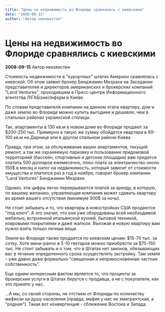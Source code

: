 ```yaml
---
title: "Цены на недвижимость во Флориде сравнялись с киевскими"
date: "2008-09-15"
author: "Автор неизвестен"
---
```


# Цены на недвижимость во Флориде сравнялись с киевскими

**2008-09-15** Автор неизвестен

Стоимость недвижимости в "курортных" штатах Америки сравнялась с киевской. Об этом заявил брокер Бенджамин Мизрахи на Заседании представителей и директоров американских и брокерских компаний "Land Ventures", проходившем в Пресс-центре Информационного агентства ЛІГАБізнесІнформ в Киеве.

По словам представителя компании на данном этапе квартиру, дом и даже землю во Флориде можно купить выгоднее и дешевле, чем в спальных районах украинской столицы.

Так, апартаменты в 130 кв.м в новом доме во Флориде продают за $200-250 тыс. Примерно в такую же сумму обойдется квартира в 80-100 кв.м на Дарнице или в другом спальном районе Киева.

Правда, при этом, за обслуживание ваших апартаментов, текущий ремонт, а так же охраняемую парковку и пользование придомовой территорией (бассейн, спортивные и детские площадки) вам придется платить 500 долларов ежемесячно, плюс плата за электричество около 150$ в месяц и налог на недвижимость, который зависит от стоимости имущества и платится раз в год в ноябре, говорит брокер компании "Land Ventures" Бенджамин Мизрахи.

Однако, эти цифры легко перекрываются платой за аренду, в которую, по вашему желанию, управляющая компания может сдавать квартиру во время вашего отсутствия (минимум 300$ за ночь).

Не стоит забывать и то, что квартиры в новостройках США продаются "под ключ". А это значит, что они уже оборудованы всей необходимой мебелью, встроенной итальянской кухней, бытовой техникой, ковровыми покрытиями и даже жалюзи. Въезжая в новую квартиру вам нужно взять только личные вещи.

Земля во Флориде также продается по киевским ценам: $15-70 тыс. за сотку. Хотя мини-ранчо в 5-10 гектаров можно приобрести за $75-150 тыс. Не стоит забывать и о том, что в Штатах нет законов, обязывающих вас в течение определенного срока осуществлять застройку. Там земля – уже давно даже формально "священная и неприкосновенная частная собственность".

Еще одним интересным фактом является то, что проценты за брокерские услуги в Штатах берутся с продавца, а не с покупателя, как это принято у нас.

...А мы, со своей стороны, не отстаем от Флориды по количеству мафиози на душу населения (правда, мафия у нас не эмигрантская, а "родная"). Такая вот конвергенция - сближение Востока и Запада.